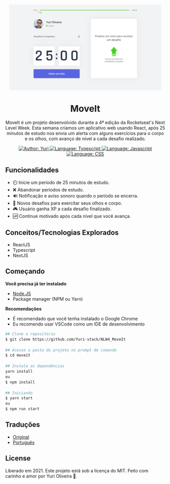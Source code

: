 <h1 align="center">
    <br>
        <img src="/github/assets/home.png" alt="Home" width="480">
    <br><br>
        MoveIt 
</h1>

<div>
    <p align="center">
        MoveIt é um projeto desenvolvido durante a 4ª edição da Rocketseat's Next Level Week. Esta semana criamos um aplicativo web usando React, após 25 minutos de estudo nos envia um alerta com alguns exercícios para o corpo e os olhos, com avanço de nível a cada desafio realizado.
    </p>
</div>
<div>

<p align="center">
    <a href="https://www.linkedin.com/in/yuri-silva99/" target="_blank">
        <img src="https://img.shields.io/static/v1?label=Author&message=Yuri&color=00ff99&style=for-the-badge&logo=LinkedIn" alt="Author: Yuri">
    </a>
    <a href="#">
        <img src="https://img.shields.io/static/v1?label=Language&message=Typescript&color=blue&style=for-the-badge&logo=Typescript" alt="Language: Typescript">
    </a>
    <a href="#">
        <img src="https://img.shields.io/static/v1?label=Language&message=Javascript&color=yellow&style=for-the-badge&logo=JavaScript" alt="Language: Javascript">
    </a>
    <a href="#">
        <img src="https://img.shields.io/static/v1?label=Language&message=CSS&color=blue&style=for-the-badge&logo=CSS3" alt="Language: CSS">
    </a>
</p>

</div>

## Funcionalidades

- ⏲️ Inicie um período de 25 minutos de estudo.
- ❌ Abandonar períodos de estudo.
- 🔊 Notificação e aviso sonoro quando o período se encerra.
- 👀 Novos desafios para exercitar seus olhos e corpo.
- 🎮 Usuário ganha XP a cada desafio finalizado.
- 🆙 Continue motivado após cada nível que você avança.

## Conceitos/Tecnologias Explorados

- ReactJS
- Typescript
- NextJS

## Começando

<b>Você precisa já ter instalado</b>
- <a href="https://nodejs.org/en/download/">Node.JS</a>
- Package manager (NPM ou Yarn)

<b>Recomendações</b>

<ul>
    <li>É recomendado que você tenha instalado o Google Chrome</li>
    <li>Eu recomendo usar VSCode como um IDE de desenvolvimento</li>
</ul>

```bash
## Clone o repositório
$ git clone https://github.com/Yuri-stack/NLW4_MoveIt

## Acesse a pasta do projeto no prompt de comando 
$ cd moveit

## Instale as dependências
yarn install
ou
$ npm install

## Iniciando
$ yarn start
ou
$ npm run start
```
## Traduções
<ul>
    <li><a href="https://github.com/Yuri-stack/NLW4_MoveIt/blob/main/ReadMe.md">Original</a></li>
    <li><a href="https://github.com/Yuri-stack/NLW4_MoveIt/blob/main/github/translate/ReadMe.md">Português</a></li>
</ul>

## License

Liberado em 2021. Este projeto está sob a licença do MIT.
Feito com carinho e amor por Yuri Oliveira 🚀.
